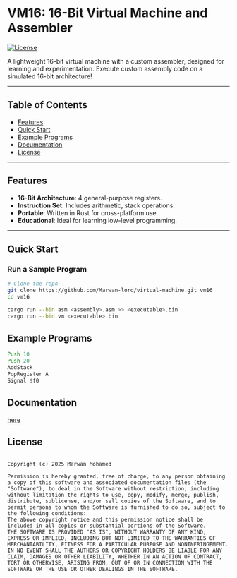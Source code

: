 # VM16: 16-Bit Virtual Machine and Assembler

[![License](https://img.shields.io/badge/license-MIT-blue.svg)](LICENSE)

A lightweight 16-bit virtual machine with a custom assembler, designed for learning and  experimentation. Execute custom assembly code on a simulated 16-bit architecture!

---

## Table of Contents
- [Features](#features)
- [Quick Start](#quick-start)
- [Example Programs](#example-programs)
- [Documentation](#documentation)
- [License](#license)

---

## Features
- **16-Bit Architecture**: 4 general-purpose registers. 
- **Instruction Set**: Includes arithmetic, stack operations.
- **Portable**: Written in Rust for cross-platform use.
- **Educational**: Ideal for learning low-level programming.

---

## Quick Start

### Run a Sample Program
```bash
# Clone the repo
git clone https://github.com/Marwan-lord/virtual-machine.git vm16
cd vm16

cargo run --bin asm <assembly>.asm >> <executable>.bin
cargo run --bin vm <executable>.bin
```

## Example Programs
```asm
Push 10
Push 20
AddStack
PopRegister A
Signal $f0
```

## Documentation
[here](https://github.com/Marwan-lord/)
## License 

```

Copyright (c) 2025 Marwan Mohamed

Permission is hereby granted, free of charge, to any person obtaining a copy of this software and associated documentation files (the "Software"), to deal in the Software without restriction, including without limitation the rights to use, copy, modify, merge, publish, distribute, sublicense, and/or sell copies of the Software, and to permit persons to whom the Software is furnished to do so, subject to the following conditions:
The above copyright notice and this permission notice shall be included in all copies or substantial portions of the Software.
THE SOFTWARE IS PROVIDED "AS IS", WITHOUT WARRANTY OF ANY KIND, EXPRESS OR IMPLIED, INCLUDING BUT NOT LIMITED TO THE WARRANTIES OF MERCHANTABILITY, FITNESS FOR A PARTICULAR PURPOSE AND NONINFRINGEMENT. IN NO EVENT SHALL THE AUTHORS OR COPYRIGHT HOLDERS BE LIABLE FOR ANY CLAIM, DAMAGES OR OTHER LIABILITY, WHETHER IN AN ACTION OF CONTRACT, TORT OR OTHERWISE, ARISING FROM, OUT OF OR IN CONNECTION WITH THE SOFTWARE OR THE USE OR OTHER DEALINGS IN THE SOFTWARE.
```
